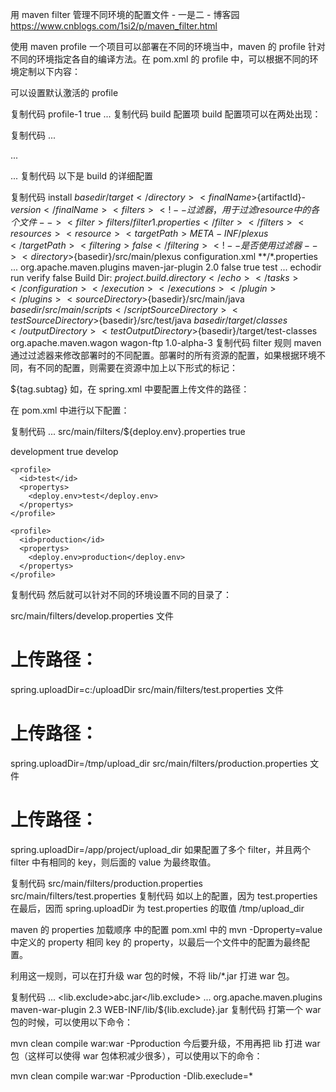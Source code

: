 用 maven filter 管理不同环境的配置文件 - 一是二 - 博客园 https://www.cnblogs.com/1si2/p/maven_filter.html

使用 maven profile
一个项目可以部署在不同的环境当中，maven 的 profile 针对不同的环境指定各自的编译方法。在 pom.xml 的 profile 中，可以根据不同的环境定制以下内容：

<repositories>
<pluginRepositories>
<dependencies>
<plugins>
<properties>
<dependencyManagement>
<distributionManagement>
<build>
<defaultGoal>
<resources>
<testResources>
<finalName>
可以设置默认激活的 profile

复制代码
<profiles>
  <profile>
    <id>profile-1</id>
    <activation>
      <activeByDefault>true</activeByDefault>
    </activation>
    ...
  </profile>
</profiles>
复制代码
build 配置项
build 配置项可以在两处出现：

复制代码
<project xmlns="http://maven.apache.org/POM/4.0.0"
  xmlns:xsi="http://www.w3.org/2001/XMLSchema-instance"
  xsi:schemaLocation="http://maven.apache.org/POM/4.0.0
                      http://maven.apache.org/xsd/maven-4.0.0.xsd">
  ...
  <!-- 项目级别的构建，基础配置 -->
  <build>...</build>

  <profiles>
    <profile>
      <!-- 特殊的构建 -->
      <build>...</build>
    </profile>
  </profiles>
</project>
复制代码
以下是 build 的详细配置

复制代码
<build>
  <defaultGoal>install</defaultGoal>
  <directory>${basedir}/target</directory>
  <finalName>${artifactId}-${version}</finalName>
  <filters> <!-- 过滤器，用于过滤resource中的各个文件 -->
    <filter>filters/filter1.properties</filter>
  </filters>
  <resources>
    <resource>
      <targetPath>META-INF/plexus</targetPath>
      <filtering>false</filtering> <!-- 是否使用过滤器 -->
      <directory>${basedir}/src/main/plexus</directory>
      <includes>
        <include>configuration.xml</include>
      </includes>
      <excludes>
        <exclude>**/*.properties</exclude>
      </excludes>
    </resource>
  </resources>
  <testResources>
    ...
  </testResources>
  <plugins>
    <plugin>
      <groupId>org.apache.maven.plugins</groupId>
      <artifactId>maven-jar-plugin</artifactId>
      <version>2.0</version>
      <extensions>false</extensions> <!-- 是否使用扩展 -->
      <inherited>true</inherited> <!-- 是否可继承 -->
      <configuration> <!-- 当前插件的配置 -->
        <classifier>test</classifier>
      </configuration>
      <dependencies>...</dependencies>
      <executions> <!-- 配置插件在哪个阶段使用 -->
        <execution>
          <id>echodir</id>
          <goals>
            <goal>run</goal>
          </goals>
          <phase>verify</phase>
          <inherited>false</inherited>
          <configuration>
            <tasks>
              <echo>Build Dir: ${project.build.directory}</echo>
            </tasks>
          </configuration>
        </execution>
      </executions>
    </plugin>
  </plugins>
  <sourceDirectory>${basedir}/src/main/java</sourceDirectory>
  <scriptSourceDirectory>${basedir}/src/main/scripts</scriptSourceDirectory>
  <testSourceDirectory>${basedir}/src/test/java</testSourceDirectory>
  <outputDirectory>${basedir}/target/classes</outputDirectory>
  <testOutputDirectory>${basedir}/target/test-classes</testOutputDirectory>
  <extensions> <!-- 通过扩展来修改插件的行为 -->
    <extension>
      <groupId>org.apache.maven.wagon</groupId>
      <artifactId>wagon-ftp</artifactId>
      <version>1.0-alpha-3</version>
    </extension>
  </extensions>
</build>
复制代码
filter 规则
maven 通过过滤器来修改部署时的不同配置。部署时的所有资源的配置，如果根据环境不同，有不同的配置，则需要在资源中加上以下形式的标记：

${tag.subtag}
如，在 spring.xml 中要配置上传文件的路径：

<beans>
  <bean id="uploadService" class="com.oist.project.service.UploadServiceImpl">
    <property name="uploadDir" value="${spring.uploadDir}"/>
  </bean>
</beans>
在 pom.xml 中进行以下配置：

复制代码
<project xmlns="http://maven.apache.org/POM/4.0.0"
         xmlns:xsi="http://www.w3.org/2001/XMLSchema-instance"
         xsi:schemaLocation="http://maven.apache.org/POM/4.0.0
                             http://maven.apache.org/xsd/maven-4.0.0.xsd">
  ...
  <build>
    <filters> <!-- 指定 filter -->
      <filter>src/main/filters/${deploy.env}.properties</filter>
    </filters>
    <resources>
      <resource> <!-- spring.xml 应该在 src/main/resource 目录下 -->
        <filtering>true</filtering> <!-- 是否使用过滤器 -->
      </resource>
    </resources>
  </build>

  <profiles>
    <profile>
      <id>development</id>
      <activation>
        <activeByDefault>true</activeByDefault>
      </activation>
      <propertys>
        <deploy.env>develop</deploy.env>
      </propertys>
    </profile>

    <profile>
      <id>test</id>
      <propertys>
        <deploy.env>test</deploy.env>
      </propertys>
    </profile>

    <profile>
      <id>production</id>
      <propertys>
        <deploy.env>production</deploy.env>
      </propertys>
    </profile>

  </profiles>
</project>
复制代码
然后就可以针对不同的环境设置不同的目录了：

src/main/filters/develop.properties 文件

# 上传路径：
spring.uploadDir=c:/uploadDir
src/main/filters/test.properties 文件

# 上传路径：
spring.uploadDir=/tmp/upload_dir
src/main/filters/production.properties 文件

# 上传路径：
spring.uploadDir=/app/project/upload_dir
如果配置了多个 filter，并且两个 filter 中有相同的 key，则后面的 value 为最终取值。

复制代码
<build>
  <filters>
    <filter>src/main/filters/production.properties</filter>
    <filter>src/main/filters/test.properties</filter>
  </filters>
</build>
复制代码
如以上的配置，因为 test.properties 在最后，因而 spring.uploadDir 为 test.properties 的取值 /tmp/upload_dir

maven 的 properties 加载顺序
<build><filters> 中的配置
pom.xml 中的 <properties>
mvn -Dproperty=value 中定义的 property
相同 key 的 property，以最后一个文件中的配置为最终配置。

利用这一规则，可以在打升级 war 包的时候，不将 lib/*.jar 打进 war 包。

复制代码
<project>
  ...
  <properties>
    <lib.exclude>abc.jar</lib.exclude>
  </properties>
  ...
  <build>
    <plugin>
      <groupId>org.apache.maven.plugins</groupId>
      <artifactId>maven-war-plugin</artifactId>
      <version>2.3</version>
      <configuration>
        <packagingExcludes>WEB-INF/lib/${lib.exclude}.jar</packagingExcludes>
      </configuration>
    </plugin>
  </build>
</project>
复制代码
打第一个 war 包的时候，可以使用以下命令：

mvn clean compile war:war -Pproduction
今后要升级，不用再把 lib 打进 war 包（这样可以使得 war 包体积减少很多），可以使用以下的命令：

mvn clean compile war:war -Pproduction -Dlib.execlude=*